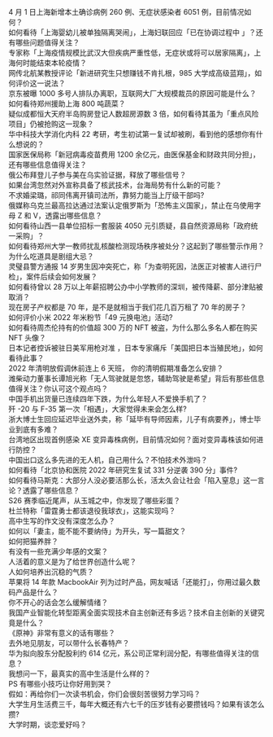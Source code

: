 4 月 1 日上海新增本土确诊病例 260 例、无症状感染者 6051 例，目前情况如何？  
如何看待「上海婴幼儿被单独隔离哭闹」，上海妇联回应「已在协调过程中 」？还有哪些问题值得关注？  
专家称「上海疫情规模比武汉大但疾病严重性低，无症状或将可以居家隔离」，上海何时能结束本轮疫情？  
网传北航某教授评论「新进研究生只想赚钱不肯扎根，985 大学成高级蓝翔」，如何评价这一说法？  
京东被曝 1000 多号人排队办离职，互联网大厂大规模裁员的原因可能是什么？  
如何看待郑州援助上海 800 吨蔬菜？  
疑似成都恒大天府半岛购房登记人数超房源数 3 倍，如何看待其虽为「重点风险项目」仍被抢购这一现象？  
华中科技大学消化内科 22 考研，考生初试第一复试却被刷，看到他的感想你有什么想说的？  
国家医保局称「新冠病毒疫苗费用 1200 余亿元，由医保基金和财政共同分担」，还有哪些信息值得关注？  
俄公布拜登儿子参与美在乌实验证据，释放了哪些信号？  
如果台湾忽然对外宣称具备了核武技术，台海局势有什么新的可能？  
不求婚梁璐，祁同伟离开镇司法所，靠努力能当上厅级干部吗?  
俄媒称乌克兰最高拉达通过法案认定俄罗斯为「恐怖主义国家」，禁止在乌使用字母 Z 和 V，透露出哪些信息？  
如何看待山西一县单位招标一套服装 4050 元引质疑，县自然资源局称「政府统一采购」？  
如何看待郑州大学一教师扰乱核酸检测现场秩序被处分？这起到了哪些警示作用？  
为什么吃道具是剧组大忌？  
灵璧县警方通报 14 岁男生因冲突死亡，称「为查明死因，法医正对被害人进行尸检」，案件后续会如何发展？  
如何看待曾以 28 万以上年薪招聘公办中小学教师的深圳，被传降薪、部分津贴被取消？  
现在房子产权都是 70 年，是不是就相当于我们花几百万租了 70 年的房子？  
如何评价小米 2022 年米粉节「49 元换电池」活动?  
如何看待周杰伦持有的价值超 300 万的 NFT 被盗，为什么那么多名人都在购买 NFT 头像？  
日本记者控诉被驻日美军用枪对准 ，日本专家痛斥「美国把日本当殖民地」，如何看待此事？  
2022 年清明放假调休前连上 6 天班， 你的清明假期准备怎么安排？  
潍柴动力董事长谭旭光称「无人驾驶就是忽悠，辅助驾驶是希望」背后有那些信息值得关注？你认可这个观点吗？  
中国手机出货量已连续四年下跌，为什么年轻人不爱换手机了？  
歼 -20 与 F-35 第一次「相遇」，大家觉得未来会怎么样?  
浙大博士生回应延迟毕业送外卖，称「延毕有导师因素，儿子有病要养」，博士毕业到底有多难？  
台湾地区出现首例感染 XE 变异毒株病例，目前情况如何？面对变异毒株该如何进行防控？  
中国出口这么多先进的无人机，自己用什么？不怕技术外泄吗？  
如何看待「北京协和医院 2022 年研究生复试 331 分逆袭 390 分」事件?  
如何看待马斯克：大部分人没必要活那么长，活太久会让社会「陷入窒息」这一言论？透露了哪些信息？  
S26 赛季临近尾声，从玉城之中，你发现了哪些彩蛋？  
杜兰特称「雷霆勇士都该退役我球衣」，这能实现吗？  
高中生写的作文没有深度怎么办？  
如何以「妻主，能不能不要纳侍」为开头，写一篇甜文？  
如何把猫养胖？  
有没有一些充满少年感的文案？  
人活着的意义是为了给世界创造什么呢？  
人如何培养出沉稳的气质？  
苹果将 14 年款 MacbookAir 列为过时产品，网友喊话「还能打」，你用过最久数码产品是什么？  
你不开心的话会怎么缓解情绪？  
我国产业智能化转型距离全面实现技术自主创新还有多远？技术自主创新的关键究竟是什么？  
《原神》非常有意义的话有哪些？  
去外地见朋友，可以带什么长春特产？  
华为拟向股东分配股利约 614 亿元，系公司正常利润分配，有哪些值得关注的信息？  
我想问一下，最真实的高中生活是什么样的？  
PS 有哪些小技巧让你好用到哭？  
假如：再给你们一次读书机会，你们会很刻苦很努力学习吗？  
大学生月生活费三千，每年大概还有六七千的压岁钱有必要攒钱吗？如果有该怎么攒?  
大学时期，谈恋爱好吗？  
